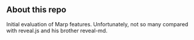 ## About this repo

Initial evaluation of Marp features.
Unfortunately, not so many compared with reveal.js and his brother reveal-md.
